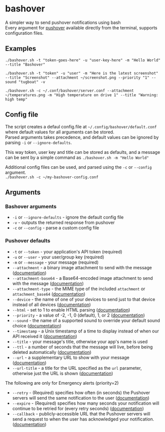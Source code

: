 # bashover
A simpler way to send pushover notifications using bash  
Every argument for [pushover](https://pushover.net/api) available directly from the terminal, supports configuration files.

## Examples
`./bashover.sh -t "token-goes-here" -u "user-key-here" -m "Hello World" --title "Bashover"`  

`./bashover.sh -t "token" -u "user" -m "Here is the latest screenshot" --title "Screenshot" --attachment ~/screenshot.png --priority "1" --sound "tugboat" -v`

`./bashover.sh -c ~/.conf/bashover/server.conf --attachment ~/temperatures.png -m "High temperature on drive 1" --title "Warning: high temp"`

## Config file
The script creates a defaul config.file at `~/.config/bashover/default.conf` where default values for all arguments can be stored.  
Parsed arguments takes precedence, and default values can be ignored by parsing `-i` or `--ignore-defaults`. 

This way token, user key and title can be stored as defaults, and a message can be sent by a simple command as `./bashover.sh -m "Hello World"`  

Additional config files can be used, and parsed using the `-c` or `--config` argument.  
`./bashover.sh -c ~/my-bashover-config.conf`

## Arguments
### Bashover arguments
 - `-i` or `--ignore-defaults` - ignore the default config file
 - `-v` - outputs the returned response from pushover
 - `-c` or `--config` - parse a custom config file
### Pushover defaults
 - `-t` or `--token` - your application's API token (required)
 - `-u` or `--user` - your user/group key (required)
 - `-m` or `--message` - your message (required)
 - `--attachment` -  a binary image attachment to send with the message ([documentation](https://pushover.net/api#attachments))
 - `--attachment-base64` - a Base64-encoded image attachment to send with the message ([documentation](https://pushover.net/api#attachments))
 - `--attachment-type` - the MIME type of the included `attachment` or `attachment_base64` ([documentation](https://pushover.net/api#attachments))
 - `--device` - the name of one of your devices to send just to that device instead of all devices ([documentation](https://pushover.net/api#identifiers))
 - `--html` - set to 1 to enable HTML parsing ([documentation](https://pushover.net/api#html))
 - `--priority` - a value of -2, -1, 0 (default), 1, or 2 ([documentation](https://pushover.net/api#priority))
 - `--sound` - the name of a supported sound to override your default sound choice ([documentation](https://pushover.net/api#sounds))
 - `--timestamp` - a Unix timestamp of a time to display instead of when our API received it ([documentation](https://pushover.net/api#timestamp))
 - `--title` - your message's title, otherwise your app's name is used 
 - `--ttl` - a number of seconds that the message will live, before being deleted automatically ([documentation](https://pushover.net/api#ttl))
 - `--url` - a supplementary URL to show with your message ([documentation](https://pushover.net/api#urls))
 - `--url-title` - a title for the URL specified as the `url` parameter, otherwise just the URL is shown ([documentation](https://pushover.net/api#urls))

The following are only for Emergency alerts (priority=2)
 - `--retry` - (Required) specifies how often (in seconds) the Pushover servers will send the same notification to the user ([documentation](https://pushover.net/api#priority2))
 - `--expire` - (Required) specifies how many seconds your notification will continue to be retried for (every retry seconds) ([documentation](https://pushover.net/api#priority2))
 - `--callback` - publicly-accessible URL that the Pushover servers will send a request to when the user has acknowledged your notification. ([documentation](https://pushover.net/api#priority2))
      
